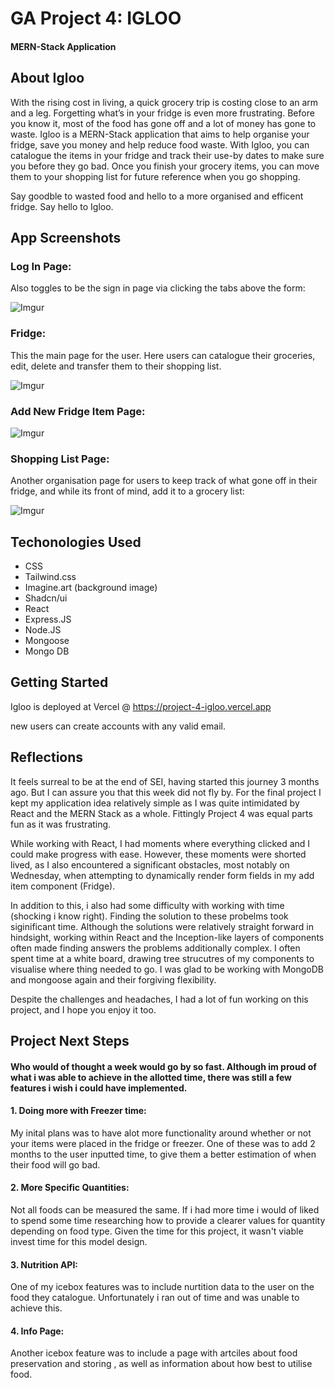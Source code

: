 # GA Project 4: IGLOO

#### MERN-Stack Application

## About Igloo

With the rising cost in living, a quick grocery trip is costing close to an arm and a leg. Forgetting what’s in your fridge is even more frustrating. Before you know it, most of the food has gone off and a lot of money has gone to waste. Igloo is a MERN-Stack application that aims to help organise your fridge, save you money and help reduce food waste. With Igloo, you can catalogue the items in your fridge and track their use-by dates to make sure you before they go bad. Once you finish your grocery items, you can move them to your shopping list for future reference when you go shopping.

Say goodble to wasted food and hello to a more organised and efficent fridge. Say hello to Igloo. 


## App Screenshots

### Log In Page:

Also toggles to be the sign in page via clicking the tabs above the form:

![Imgur](https://i.imgur.com/nYl827o.jpg)

### Fridge:

This the main page for the user. Here users can catalogue their groceries, edit, delete and transfer them to their shopping list.

![Imgur](https://i.imgur.com/UhGNS07.png)

### Add New Fridge Item Page:

![Imgur](https://i.imgur.com/cuvqbiA.jpg)

### Shopping List Page:

Another organisation page for users to keep track of what gone off in their fridge, and while its front of mind, add it to a grocery list:

![Imgur](https://i.imgur.com/X3r8f9D.jpg)

## Techonologies Used

- CSS
- Tailwind.css
- Imagine.art (background image)
- Shadcn/ui
- React
- Express.JS
- Node.JS
- Mongoose
- Mongo DB

## Getting Started

Igloo is deployed at Vercel @ https://project-4-igloo.vercel.app 

new users can create accounts with any valid email. 


## Reflections

It feels surreal to be at the end of SEI, having started this journey 3 months ago. But I can assure you that this week did not fly by. For the final project I kept my application idea relatively simple as I was quite intimidated by React and the MERN Stack as a whole. Fittingly Project 4 was equal parts fun as it was frustrating.

While working with React, I had moments where everything clicked and I could make progress with ease. However, these moments were shorted lived, as I also encountered a significant obstacles, most notably on Wednesday, when attempting to dynamically render form fields in my add item component (Fridge).

 In addition to this, i also had some difficulty with working with time (shocking i know right). Finding the solution to these probelms took siginificant time. Although the solutions were relatively straight forward in hindsight, working within React and the Inception-like layers of components often made finding answers the problems additionally complex. I often spent time at a white board, drawing tree strucutres of my components to visualise where thing needed to go. I was glad to be working with MongoDB and mongoose again and their forgiving flexibility.

Despite the challenges and headaches, I had a lot of fun working on this project, and I hope you enjoy it too.

## Project Next Steps

#### Who would of thought a week would go by so fast. Although im proud of what i was able to achieve in the allotted time, there was still a few features i wish i could have implemented.

#### 1. Doing more with Freezer time: 

  My inital plans was to have alot more functionality around whether or not your items were placed in the fridge or freezer. One of these was to add 2 months to the user inputted time, to give them a better estimation of when their food will go bad.

#### 2. More Specific Quantities: 

  Not all foods can be measured the same. If i had more time i would of liked to spend some time researching how to provide a clearer values for quantity depending on food type. Given the time for this project, it wasn't viable invest time for this model design.

#### 3. Nutrition API: 

  One of my icebox features was to include nurtition data to the user on the food they catalogue. Unfortunately i ran out of time and was unable to achieve this.


#### 4. Info Page: 

  Another icebox feature was to include a page with artciles about food preservation and storing , as well as information about how best to utilise food.
